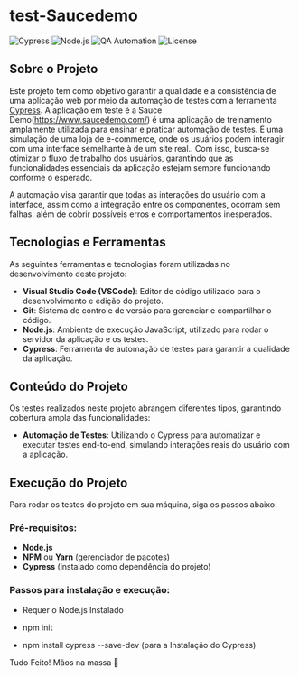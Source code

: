 # test-Saucedemo

![Cypress](https://img.shields.io/badge/Cypress-E2E%20Testing-green?style=flat&logo=cypress) 
![Node.js](https://img.shields.io/badge/Node.js-v14.x%20LTS-green?style=flat&logo=node.js)
![QA Automation](https://img.shields.io/badge/QA%20Automation-Continuous%20Testing-orange?style=flat&logo=testing-library)
![License](https://img.shields.io/badge/License-MIT-brightgreen?style=flat)

## Sobre o Projeto

Este projeto tem como objetivo garantir a qualidade e a consistência de uma aplicação web por meio da automação de testes com a ferramenta [Cypress](https://www.cypress.io/). A aplicação em teste é a Sauce Demo(https://www.saucedemo.com/) é uma aplicação de treinamento amplamente utilizada para ensinar e praticar automação de testes. É uma simulação de uma loja de e-commerce, onde os usuários podem interagir com uma interface semelhante à de um site real.. Com isso, busca-se otimizar o fluxo de trabalho dos usuários, garantindo que as funcionalidades essenciais da aplicação estejam sempre funcionando conforme o esperado.

A automação visa garantir que todas as interações do usuário com a interface, assim como a integração entre os componentes, ocorram sem falhas, além de cobrir possíveis erros e comportamentos inesperados.

## Tecnologias e Ferramentas

As seguintes ferramentas e tecnologias foram utilizadas no desenvolvimento deste projeto:

- **Visual Studio Code (VSCode)**: Editor de código utilizado para o desenvolvimento e edição do projeto. 
- **Git**: Sistema de controle de versão para gerenciar e compartilhar o código.
- **Node.js**: Ambiente de execução JavaScript, utilizado para rodar o servidor da aplicação e os testes.
- **Cypress**: Ferramenta de automação de testes para garantir a qualidade da aplicação.


## Conteúdo do Projeto

Os testes realizados neste projeto abrangem diferentes tipos, garantindo cobertura ampla das funcionalidades:

- **Automação de Testes**: Utilizando o Cypress para automatizar e executar testes end-to-end, simulando interações reais do usuário com a aplicação.

## Execução do Projeto

Para rodar os testes do projeto em sua máquina, siga os passos abaixo:

### Pré-requisitos:

- **Node.js** 
- **NPM** ou **Yarn** (gerenciador de pacotes)
- **Cypress** (instalado como dependência do projeto)

### Passos para instalação e execução:

- Requer o Node.js Instalado

- npm init

- npm install cypress --save-dev (para a Instalação do Cypress)


Tudo Feito! Mãos na massa 🙌
